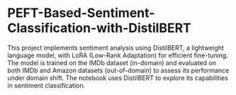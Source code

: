 # PEFT-Based-Sentiment-Classification-with-DistilBERT
This project implements sentiment analysis using DistilBERT, a lightweight language model, with LoRA (Low-Rank Adaptation) for efficient fine-tuning. The model is trained on the IMDb dataset (in-domain) and evaluated on both IMDb and Amazon datasets (out-of-domain) to assess its performance under domain shift. The notebook uses DistilBERT to explore its capabilities in sentiment classification.
